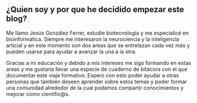 ## ¿Quien soy y por que he decidido empezar este blog?

Me llamo Jesús González Ferrer, estudie biotecnología y me especialicé en bioinformática. Siempre me interesaron la neurociencia y la inteligencia articial y en este momento son dos areas que se entrelazan cada vez más y pueden usarse para ayudar a avanzar la una a la otra.

Gracias a mi educación y debido a mis intereses me sigo formando en estas areas y me gustaría llevar una especie de cuaderno de bitácora con el que documentar este viaje formativo. Espero con esto poder ayudar a otras personas que también deseen aprender sobre estos temas y poder formar una comunidad alrededor de la cual podamos compartir conocimientos y mejorar como cientific@s.
